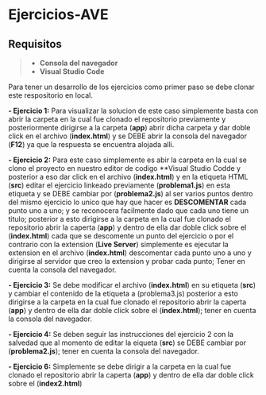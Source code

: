 # Ejercicios-AVE

## Requisitos

> - **Consola del navegador**
> - **Visual Studio Code**

Para tener un desarrollo de los ejercicios como primer paso se debe clonar este respositorio en local.


**- Ejercicio 1:** Para visualizar la solucion de este caso simplemente basta con abrir la carpeta en la cual fue clonado el repositorio previamente y posteriormente dirigirse a la carpeta (**app**) abrir dicha carpeta y dar doble click en el archivo (**index.html**) y se DEBE abrir la consola del navegador (**F12**) ya que la respuesta
se encuentra alojada alli.

**- Ejercicio 2:** Para este caso simplemente es abir la carpeta en la cual se clono el proyecto en nuestro editor de codigo **Visual Studio Codde y posterior a eso dar click en el archivo (**index.html**) y en la etiqueta HTML (**src**) editar el ejercicio linkeado previamente (**problema1.js**) en esta etiqueta y se DEBE cambiar por 
(**problema2.js**) al ser varios puntos dentro del mismo ejercicio lo unico que hay que hacer es **DESCOMENTAR** cada punto uno a uno; y  se reconocera facilmente dado que cada uno
tiene un titulo; posterior a esto dirigirse a la carpeta en la cual fue clonado el repositorio abrir la caperta (**app**) y dentro de ella dar doble click sobre el (**index.html**) cada que se descomente un punto del ejercicio o por el contrario con la extension (**Live Server**) simplemente es ejecutar
la extension en el archivo (**index.html**) descomentar cada punto uno a uno y dirigirse al servidor que creo la extension y probar cada punto; Tener en cuenta la consola del navegador.

**- Ejercicio 3:**  Se debe modificar el archivo (**index.html**) en su etiqueta (**src**) y cambiar el contenido de la etiqueta a (problema3.js) posterior a esto
dirigirse a la carpeta en la cual fue clonado el repositorio abrir la caperta (**app**) y dentro de ella dar doble click sobre el (**index.html**); tener en cuenta la consola del navegador.

**- Ejercicio 4:**  Se deben seguir las instrucciones del ejercicio 2 con la salvedad que al momento de editar la eiqueta (**src**) se DEBE cambiar por (**problema2.js**); tener en cuenta la consola del navegador.

**- Ejercicio 6:** Simplemente se debe dirigir a la carpeta en la cual fue clonado el repositorio abrir la caperta (**app**) y dentro de ella dar doble click sobre el (**index2.html**)
